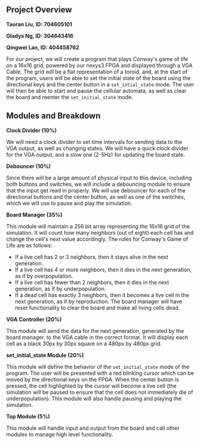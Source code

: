 ## Project Overview
**Taoran Liu, ID: 704605101**

**Gladys Ng, ID: 304643416**

**Qingwei Lan, ID: 404458762**

For our project, we will create a program that plays Conway's game of life on a 16x16 grid, powered by our nexys3 FPGA and displayed through a VGA Cable.
The grid will be a flat representation of a toroid, and, at the start of the program, users will be able to set the initial state of the board using the directional keys and the center button in a `set_intial_state` mode.
The user will then be able to start and pause the cellular automata, as well as clear the board and reenter the `set_initial_state` mode.

## Modules and Breakdown
**Clock Divider (10%)**

We will need a clock divider to set time intervals for sending data to the VGA output, as well as changing states.
We will have a quick clock divider for the VGA output, and a slow one (2-5Hz) for updating the board state.

**Debouncer (10%)**

Since there will be a large amount of physical input to this device, including both buttons and switches, we will include
a debouncing module to ensure that the input get read in properly. We will use debouncer for each of the directional buttons and the center button,
as well as one of the switches, which we will use to pause and play the simulation.

**Board Manager (35%)**

This module will maintain a 256 bit array representing the 16x16 grid of the simulation.
It will count how many neighbors (out of eight) each cell has and change the cell's next
value accordingly. The rules for Conway's Game of Life are as follows:
- If a live cell has 2 or 3 neighbors, then it stays alive in the next generation.
- If a live cell has 4 or more neighbors, then it dies in the next generation, as if by overpopulation.
- If a live cell has fewer than 2 neighbors, then it dies in the next generation, as if by underpopulation.
- If a dead cell has exactly 3 neighbors, then it becomes a live cell in the next generation, as if by reproduction.
The board manager will have reset functionality to clear the board and make all living cells dead.

**VGA Controller (20%)**

This module will send the data for the next generation, generated by the board manager, to the VGA cable in the correct format.
It will display each cell as a black 30px by 30px square on a 480px by 480px grid.

**set_initial_state Module (20%)**

This module will define the behavior of the `set_initial_state` mode of the program. The user will be presented with a red blinking cursor which can be
moved by the directional keys on the FPGA. When the center button is pressed, the cell highlighted by the cursor will become a live cell (the simulation will be paused
to ensure that the cell does not immediately die of underpopulation). This module will also handle pausing and playing the simulation.

**Top Module (5%)**

This module will handle input and output from the board and call other modules to manage high level functionality.
